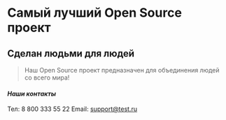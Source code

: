 # Самый лучший Open Source проект

## Сделан людьми для людей

> Наш Open Source проект предназначен для объединения людей со всего мира!

#### *Наши контакты*

Тел: 8 800 333 55 22
Email: [support@test.ru](mailto:support@test.ru)
